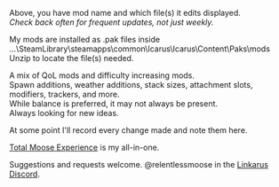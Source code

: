Above, you have mod name and which file(s) it edits displayed.  
*Check back often for frequent updates, not just weekly.*

My mods are installed as .pak files inside ...\SteamLibrary\steamapps\common\Icarus\Icarus\Content\Paks\mods  
Unzip to locate the file(s) needed.

A mix of QoL mods and difficulty increasing mods.  
Spawn additions, weather additions, stack sizes, attachment slots, modifiers, trackers, and more.  
While balance is preferred, it may not always be present.  
Always looking for new ideas.

At some point I'll record every change made and note them here.

[Total Moose Experience](https://github.com/relentlessmoose/rm_Icarus_mods/blob/main/rm_Total_Moose_Experience_P.pak) is my all-in-one.

Suggestions and requests welcome.
@relentlessmoose in the [Linkarus Discord](https://discord.gg/linkarus-icarus-modding-936621749733302292).
